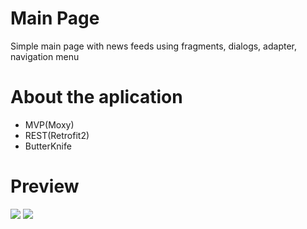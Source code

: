 # Main Page
Simple main page with news feeds using fragments, dialogs, adapter, navigation menu

# About the aplication
 - MVP(Moxy)
 - REST(Retrofit2)
 - ButterKnife

# Preview
![](http://media.giphy.com/media/fHlMhMIIByBLImbAIv/giphy.gif) ![](http://media.giphy.com/media/1ipjUVgMqKEuWs6TuM/giphy.gif)
